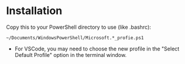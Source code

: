 # Installation

Copy this to your PowerShell directory to use (like .bashrc):

`~/Documents/WindowsPowerShell/Microsoft.*_profie.ps1`


- For VSCode, you may need to choose the new profile in the "Select Default Profile" option in the terminal window.

